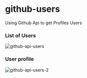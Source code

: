 # github-users
Using Github Api to get Profiles Users

### List of Users
![github-api-users](https://user-images.githubusercontent.com/32743573/220996910-8ee1ede0-85e5-48a2-b11f-89c4d9f25bf6.png)

### User profile 
![github-api-users-2](https://user-images.githubusercontent.com/32743573/220997125-4564adbe-1d81-44cc-ae7a-e2c9b3407854.png)
